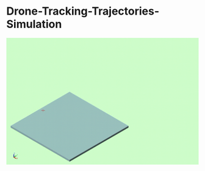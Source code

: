 # Drone-Tracking-Trajectories-Simulation


![alt text](https://github.com/pranavpeddi1/Drone-Tracking-Trajectories-Simulation/blob/main/Trajectory1_Simulink.gif)
